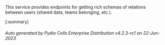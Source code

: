 






This service provides endpoints for getting rich schemas of relations between users (shared data, teams belonging, etc.).

[:summary]

###### Auto generated by Pydio Cells Enterprise Distribution v4.2.3-rc1 on 22-Jun-2023
